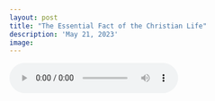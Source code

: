 ```yaml
---
layout: post
title: "The Essential Fact of the Christian Life"
description: 'May 21, 2023'
image:
---
```


<audio controls preload="metadata">
  <source src="https://docs.google.com/uc?export=open&id=1GPSA5XYr_9812kJR9aTPcPLNamI9JUUt" type="audio/mp3">
Your browser does not support the audio element.
</audio>
